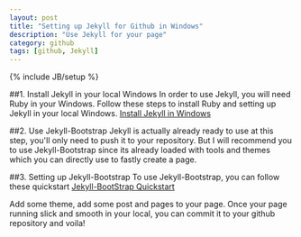 ```yaml
---
layout: post
title: "Setting up Jekyll for Github in Windows"
description: "Use Jekyll for your page"
category: github
tags: [github, Jekyll]
---
```

{% include JB/setup %}

##1. Install Jekyll in your local Windows
In order to use Jekyll, you will need Ruby in your Windows. Follow these steps to install Ruby and setting up Jekyll in your local Windows. <a href="http://blog.ntotten.com/2012/03/02/github-pages-with-jekyll-local-development-on-windows/" target="_blank">Install Jekyll in Windows</a>

##2. Use Jekyll-Bootstrap
Jekyll is actually already ready to use at this step, you'll only need to push it to your repository. But I will recommend you to use Jekyll-Bootstrap since its already loaded with tools and themes which you can directly use to fastly create a page.

##3. Setting up Jekyll-Bootstrap
To use Jekyll-Bootstrap, you can follow these quickstart <a href="http://jekyllbootstrap.com/">Jekyll-BootStrap Quickstart</a>

Add some theme, add some post and pages to your page.
Once your page running slick and smooth in your local, you can commit it to your github repository and voila!
